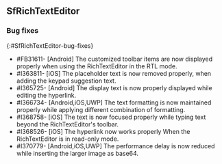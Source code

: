 ## SfRichTextEditor 

### Bug fixes
{:#SfRichTextEditor-bug-fixes}

* \#FB31611- [Android] The customized toolbar items are now displayed properly when using the RichTextEditor in the RTL mode.
* \#I363811- [iOS] The placeholder text is now removed properly, when adding the keypad suggestion text.
* \#I365725- [Android] The display text is now properly displayed while editing the hyperlink.
* \#I366734- [Android,iOS,UWP] The text formatting is now maintained properly while applying different combination of formatting.
* \#I368758- [iOS] The text is now focused properly while typing text beyond the RichTextEditor's toolbar.
* \#I368526- [iOS] The hyperlink now works properly When the RichTextEditor is in read-only mode.
* \#I370779- [Android,iOS,UWP] The performance delay is now reduced while inserting the larger image as base64.